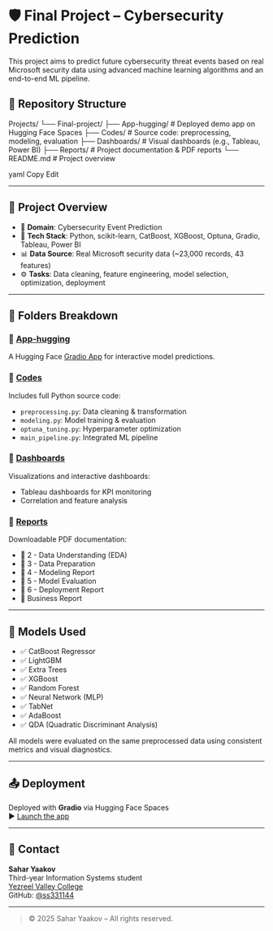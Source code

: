 # 🛡️ Final Project – Cybersecurity Prediction

This project aims to predict future cybersecurity threat events based on real Microsoft security data using advanced machine learning algorithms and an end-to-end ML pipeline.

## 📂 Repository Structure

Projects/
└── Final-project/
├── App-hugging/ # Deployed demo app on Hugging Face Spaces
├── Codes/ # Source code: preprocessing, modeling, evaluation
├── Dashboards/ # Visual dashboards (e.g., Tableau, Power BI)
├── Reports/ # Project documentation & PDF reports
└── README.md # Project overview

yaml
Copy
Edit

---

## 📌 Project Overview

- 🔐 **Domain**: Cybersecurity Event Prediction  
- 🧠 **Tech Stack**: Python, scikit-learn, CatBoost, XGBoost, Optuna, Gradio, Tableau, Power BI  
- 📊 **Data Source**: Real Microsoft security data (~23,000 records, 43 features)  
- ⚙️ **Tasks**: Data cleaning, feature engineering, model selection, optimization, deployment  

---

## 📁 Folders Breakdown

### 📁 [App-hugging](./App-hugging/)
A Hugging Face [Gradio App](https://huggingface.co/spaces/ss331144/Cyber-Predictor) for interactive model predictions.

### 📁 [Codes](./Codes/)
Includes full Python source code:
- `preprocessing.py`: Data cleaning & transformation
- `modeling.py`: Model training & evaluation
- `optuna_tuning.py`: Hyperparameter optimization
- `main_pipeline.py`: Integrated ML pipeline

### 📁 [Dashboards](./Dashboards/)
Visualizations and interactive dashboards:
- Tableau dashboards for KPI monitoring
- Correlation and feature analysis

### 📁 [Reports](./Reports/)
Downloadable PDF documentation:
- 📄 2 - Data Understanding (EDA)
- 📄 3 - Data Preparation
- 📄 4 - Modeling Report
- 📄 5 - Model Evaluation
- 📄 6 - Deployment Report
- 📄 Business Report

---

## 🧪 Models Used

- ✅ CatBoost Regressor  
- ✅ LightGBM  
- ✅ Extra Trees  
- ✅ XGBoost  
- ✅ Random Forest  
- ✅ Neural Network (MLP)  
- ✅ TabNet  
- ✅ AdaBoost  
- ✅ QDA (Quadratic Discriminant Analysis)

All models were evaluated on the same preprocessed data using consistent metrics and visual diagnostics.

---

## 📤 Deployment

Deployed with **Gradio** via Hugging Face Spaces  
▶️ [Launch the app](https://huggingface.co/spaces/ss331144/Cyber-Predictor)

---

## 📧 Contact

**Sahar Yaakov**  
Third-year Information Systems student  
[Yezreel Valley College](https://www.yvc.ac.il)  
GitHub: [@ss331144](https://github.com/ss331144)

---

> © 2025 Sahar Yaakov – All rights reserved.


